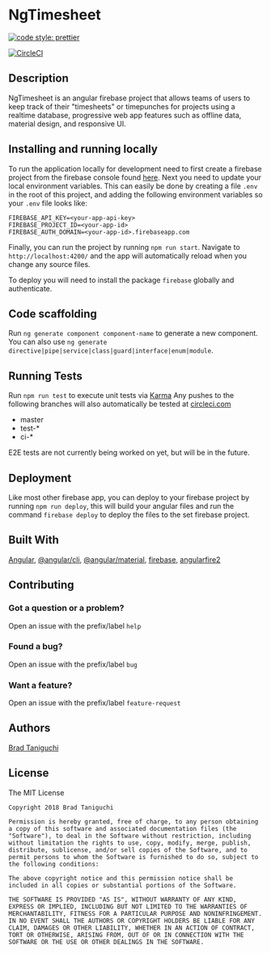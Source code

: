 # NgTimesheet

[![code style: prettier](https://img.shields.io/badge/code_style-prettier-ff69b4.svg?style=flat-square)](https://github.com/prettier/prettier)

[![CircleCI](https://circleci.com/bb/bradtaniguchi/ng-timesheet.svg?style=svg)](https://circleci.com/bb/bradtaniguchi/ng-timesheet)

## Description

NgTimesheet is an angular firebase project that allows teams of users to keep track of their "timesheets" or timepunches for projects using a realtime database, progressive web app features such as offline data, material design, and responsive UI.

## Installing and running locally

To run the application locally for development need to first create a firebase project from the firebase console found [here](https://console.firebase.google.com). Next you need to update your local environment variables. This can easily be done by creating a file `.env` in the root of this project, and adding the following environment variables so your `.env` file looks like:

```
FIREBASE_API_KEY=<your-app-api-key>
FIREBASE_PROJECT_ID=<your-app-id>
FIREBASE_AUTH_DOMAIN=<your-app-id>.firebaseapp.com
```

Finally, you can run the project by running `npm run start`. Navigate to `http://localhost:4200/` and the app will automatically reload when you change any source files.

To deploy you will need to install the package `firebase` globally and authenticate.

## Code scaffolding

Run `ng generate component component-name` to generate a new component. You can also use `ng generate directive|pipe|service|class|guard|interface|enum|module`.

## Running Tests

Run `npm run test` to execute unit tests via [Karma](https://karam-runner.github.io) Any pushes to the following branches will also automatically be tested at [circleci.com](https://circleci.com/)

* master
* test-\*
* ci-\*

E2E tests are not currently being worked on yet, but will be in the future.

## Deployment

Like most other firebase app, you can deploy to your firebase project by running `npm run deploy`, this will build your angular files and run the command `firebase deploy` to deploy the files to the set firebase project.

## Built With

[Angular](https://github.com/angular/angular), [@angular/cli](https://github.com/angular/angular-cli), [@angular/material](https://github.com/angular/material2), [firebase](https://github.com/firebase/firebase-js-sdk), [angularfire2](https://github.com/angular/angularfire2)

## Contributing

### Got a question or a problem?

Open an issue with the prefix/label `help`

### Found a bug?

Open an issue with the prefix/label `bug`

### Want a feature?

Open an issue with the prefix/label `feature-request`

## Authors

[Brad Taniguchi](https://github.com/bradtaniguchi)

## License

The MIT License

```
Copyright 2018 Brad Taniguchi

Permission is hereby granted, free of charge, to any person obtaining a copy of this software and associated documentation files (the "Software"), to deal in the Software without restriction, including without limitation the rights to use, copy, modify, merge, publish, distribute, sublicense, and/or sell copies of the Software, and to permit persons to whom the Software is furnished to do so, subject to the following conditions:

The above copyright notice and this permission notice shall be included in all copies or substantial portions of the Software.

THE SOFTWARE IS PROVIDED "AS IS", WITHOUT WARRANTY OF ANY KIND, EXPRESS OR IMPLIED, INCLUDING BUT NOT LIMITED TO THE WARRANTIES OF MERCHANTABILITY, FITNESS FOR A PARTICULAR PURPOSE AND NONINFRINGEMENT. IN NO EVENT SHALL THE AUTHORS OR COPYRIGHT HOLDERS BE LIABLE FOR ANY CLAIM, DAMAGES OR OTHER LIABILITY, WHETHER IN AN ACTION OF CONTRACT, TORT OR OTHERWISE, ARISING FROM, OUT OF OR IN CONNECTION WITH THE SOFTWARE OR THE USE OR OTHER DEALINGS IN THE SOFTWARE.
```
